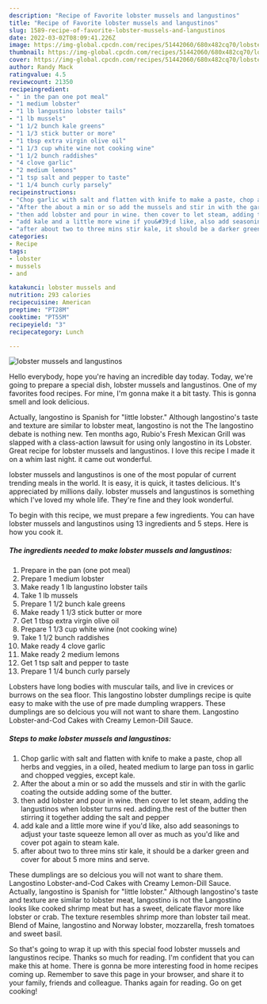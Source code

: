 ```yaml
---
description: "Recipe of Favorite lobster mussels and langustinos"
title: "Recipe of Favorite lobster mussels and langustinos"
slug: 1589-recipe-of-favorite-lobster-mussels-and-langustinos
date: 2022-03-02T08:09:41.226Z
image: https://img-global.cpcdn.com/recipes/51442060/680x482cq70/lobster-mussels-and-langustinos-recipe-main-photo.jpg
thumbnail: https://img-global.cpcdn.com/recipes/51442060/680x482cq70/lobster-mussels-and-langustinos-recipe-main-photo.jpg
cover: https://img-global.cpcdn.com/recipes/51442060/680x482cq70/lobster-mussels-and-langustinos-recipe-main-photo.jpg
author: Randy Mack
ratingvalue: 4.5
reviewcount: 21350
recipeingredient:
- " in the pan one pot meal"
- "1 medium lobster"
- "1 lb langustino lobster tails"
- "1 lb mussels"
- "1 1/2 bunch kale greens"
- "1 1/3 stick butter or more"
- "1 tbsp extra virgin olive oil"
- "1 1/3 cup white wine not cooking wine"
- "1 1/2 bunch raddishes"
- "4 clove garlic"
- "2 medium lemons"
- "1 tsp salt and pepper to taste"
- "1 1/4 bunch curly parsely"
recipeinstructions:
- "Chop garlic with salt and flatten with knife to make a paste, chop all herbs and veggies,  in a oiled, heated medium to large pan toss in garlic and chopped veggies, except kale."
- "After the about a min or so add the mussels and stir in with the garlic coating the outside adding some of the butter."
- "then add lobster and pour in wine. then cover to let steam, adding the langustinos when lobster turns red.  adding.the rest of the butter then stirring it together adding the salt and pepper"
- "add kale and a little more wine if you&#39;d like, also add seasonings to adjust your taste squeeze lemon all over as much as you&#39;d like and cover pot again to steam kale."
- "after about two to three mins stir kale, it should be a darker green and cover for about 5 more mins and serve."
categories:
- Recipe
tags:
- lobster
- mussels
- and

katakunci: lobster mussels and 
nutrition: 293 calories
recipecuisine: American
preptime: "PT28M"
cooktime: "PT55M"
recipeyield: "3"
recipecategory: Lunch

---
```



![lobster mussels and langustinos](https://img-global.cpcdn.com/recipes/51442060/680x482cq70/lobster-mussels-and-langustinos-recipe-main-photo.jpg)

Hello everybody, hope you're having an incredible day today. Today, we're going to prepare a special dish, lobster mussels and langustinos. One of my favorites food recipes. For mine, I'm gonna make it a bit tasty. This is gonna smell and look delicious.

Actually, langostino is Spanish for &#34;little lobster.&#34; Although langostino&#39;s taste and texture are similar to lobster meat, langostino is not the The langostino debate is nothing new. Ten months ago, Rubio&#39;s Fresh Mexican Grill was slapped with a class-action lawsuit for using only langostino in its Lobster. Great recipe for lobster mussels and langustinos. I love this recipe I made it on a whim last night. it came out wonderful.

lobster mussels and langustinos is one of the most popular of current trending meals in the world. It is easy, it is quick, it tastes delicious. It's appreciated by millions daily. lobster mussels and langustinos is something which I've loved my whole life. They're fine and they look wonderful.


To begin with this recipe, we must prepare a few ingredients. You can have lobster mussels and langustinos using 13 ingredients and 5 steps. Here is how you cook it.

<!--inarticleads1-->

##### The ingredients needed to make lobster mussels and langustinos:

1. Prepare  in the pan (one pot meal)
1. Prepare 1 medium lobster
1. Make ready 1 lb langustino lobster tails
1. Take 1 lb mussels
1. Prepare 1 1/2 bunch kale greens
1. Make ready 1 1/3 stick butter or more
1. Get 1 tbsp extra virgin olive oil
1. Prepare 1 1/3 cup white wine (not cooking wine)
1. Take 1 1/2 bunch raddishes
1. Make ready 4 clove garlic
1. Make ready 2 medium lemons
1. Get 1 tsp salt and pepper to taste
1. Prepare 1 1/4 bunch curly parsely


Lobsters have long bodies with muscular tails, and live in crevices or burrows on the sea floor. This langostino lobster dumplings recipe is quite easy to make with the use of pre made dumpling wrappers. These dumplings are so delcious you will not want to share them. Langostino Lobster-and-Cod Cakes with Creamy Lemon-Dill Sauce. 

<!--inarticleads2-->

##### Steps to make lobster mussels and langustinos:

1. Chop garlic with salt and flatten with knife to make a paste, chop all herbs and veggies,  in a oiled, heated medium to large pan toss in garlic and chopped veggies, except kale.
1. After the about a min or so add the mussels and stir in with the garlic coating the outside adding some of the butter.
1. then add lobster and pour in wine. then cover to let steam, adding the langustinos when lobster turns red.  adding.the rest of the butter then stirring it together adding the salt and pepper
1. add kale and a little more wine if you&#39;d like, also add seasonings to adjust your taste squeeze lemon all over as much as you&#39;d like and cover pot again to steam kale.
1. after about two to three mins stir kale, it should be a darker green and cover for about 5 more mins and serve.


These dumplings are so delcious you will not want to share them. Langostino Lobster-and-Cod Cakes with Creamy Lemon-Dill Sauce. Actually, langostino is Spanish for &#34;little lobster.&#34; Although langostino&#39;s taste and texture are similar to lobster meat, langostino is not the Langostino looks like cooked shrimp meat but has a sweet, delicate flavor more like lobster or crab. The texture resembles shrimp more than lobster tail meat. Blend of Maine, langostino and Norway lobster, mozzarella, fresh tomatoes and sweet basil. 

So that's going to wrap it up with this special food lobster mussels and langustinos recipe. Thanks so much for reading. I'm confident that you can make this at home. There is gonna be more interesting food in home recipes coming up. Remember to save this page in your browser, and share it to your family, friends and colleague. Thanks again for reading. Go on get cooking!
